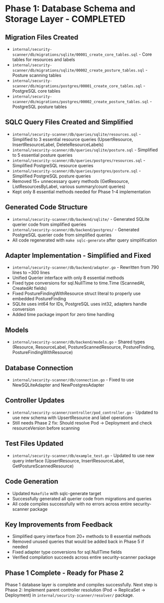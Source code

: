 # Phase 1: Database Schema and Storage Layer - COMPLETED

## Migration Files Created
- `internal/security-scanner/db/migrations/sqlite/00001_create_core_tables.sql` - Core tables for resources and labels
- `internal/security-scanner/db/migrations/sqlite/00002_create_posture_tables.sql` - Posture scanning tables
- `internal/security-scanner/db/migrations/postgres/00001_create_core_tables.sql` - PostgreSQL core tables
- `internal/security-scanner/db/migrations/postgres/00002_create_posture_tables.sql` - PostgreSQL posture tables

## SQLC Query Files Created and Simplified
- `internal/security-scanner/db/queries/sqlite/resources.sql` - Simplified to 3 essential resource queries (UpsertResource, InsertResourceLabel, DeleteResourceLabels)
- `internal/security-scanner/db/queries/sqlite/posture.sql` - Simplified to 5 essential posture queries
- `internal/security-scanner/db/queries/postgres/resources.sql` - Simplified PostgreSQL resource queries
- `internal/security-scanner/db/queries/postgres/posture.sql` - Simplified PostgreSQL posture queries
- Removed 15+ unnecessary query methods (GetResource, ListResourcesByLabel, various summary/count queries)
- Kept only 8 essential methods needed for Phase 1-4 implementation

## Generated Code Structure
- `internal/security-scanner/db/backend/sqlite/` - Generated SQLite querier code from simplified queries
- `internal/security-scanner/db/backend/postgres/` - Generated PostgreSQL querier code from simplified queries
- All code regenerated with `make sqlc-generate` after query simplification

## Adapter Implementation - Simplified and Fixed
- `internal/security-scanner/db/backend/adapter.go` - Rewritten from 790 lines to ~300 lines
- Unified Querier interface with only 8 essential methods
- Fixed type conversions for sql.NullTime to time.Time (ScannedAt, CreatedAt fields)
- Fixed PostureFindingWithResource struct literal to properly use embedded PostureFinding
- SQLite uses int64 for IDs, PostgreSQL uses int32, adapters handle conversion
- Added time package import for zero time handling

## Models
- `internal/security-scanner/db/backend/models.go` - Shared types (Resource, ResourceLabel, PostureScannedResource, PostureFinding, PostureFindingWithResource)

## Database Connection
- `internal/security-scanner/db/connection.go` - Fixed to use NewSQLiteAdapter and NewPostgresAdapter

## Controller Updates
- `internal/security-scanner/controller/pod_controller.go` - Updated to use new schema with UpsertResource and label operations
- Still needs Phase 2 fix: Should resolve Pod → Deployment and check resourceVersion before scanning

## Test Files Updated
- `internal/security-scanner/db/example_test.go` - Updated to use new query interface (UpsertResource, InsertResourceLabel, GetPostureScannedResource)

## Code Generation
- Updated `Makefile` with sqlc-generate target
- Successfully generated all querier code from migrations and queries
- All code compiles successfully with no errors across entire security-scanner package

## Key Improvements from Feedback
- Simplified query interface from 20+ methods to 8 essential methods
- Removed unused queries that would be added back in Phase 5 if needed
- Fixed adapter type conversions for sql.NullTime fields
- Verified compilation succeeds across entire security-scanner package

## Phase 1 Complete - Ready for Phase 2
Phase 1 database layer is complete and compiles successfully. Next step is Phase 2: Implement parent controller resolution (Pod → ReplicaSet → Deployment) in `internal/security-scanner/resolver/` package.
